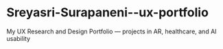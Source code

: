 # Sreyasri-Surapaneni--ux-portfolio
My UX Research and Design Portfolio — projects in AR, healthcare, and AI usability
